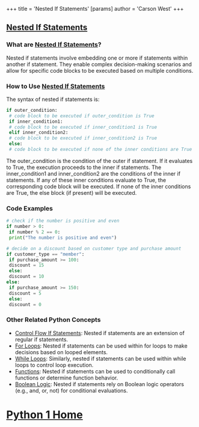 +++
 title = 'Nested If Statements'
[params]
	author = 'Carson West'
+++
## [Nested If Statements](./../nested-if-statements/)

### What are [Nested If Statements](./../nested-if-statements/)?
Nested if statements involve embedding one or more if statements within another if statement. They enable complex decision-making scenarios and allow for specific code blocks to be executed based on multiple conditions.

### How to Use [Nested If Statements](./../nested-if-statements/)
The syntax of nested if statements is:

```python
if outer_condition:
 # code block to be executed if outer_condition is True
 if inner_condition1:
 # code block to be executed if inner_condition1 is True
 elif inner_condition2:
 # code block to be executed if inner_condition2 is True
 else:
 # code block to be executed if none of the inner conditions are True
```

The outer_condition is the condition of the outer if statement. If it evaluates to True, the execution proceeds to the inner if statements. The inner_condition1 and inner_condition2 are the conditions of the inner if statements. If any of these inner conditions evaluate to True, the corresponding code block will be executed. If none of the inner conditions are True, the else block (if present) will be executed.

### Code Examples
```python
# check if the number is positive and even
if number > 0:
 if number % 2 == 0:
 print("The number is positive and even")
```

```python
# decide on a discount based on customer type and purchase amount
if customer_type == "member":
 if purchase_amount >= 100:
 discount = 15
 else:
 discount = 10
else:
 if purchase_amount >= 150:
 discount = 5
 else:
 discount = 0
```

### Other Related Python Concepts

- [Control Flow If Statements](./../control-flow-if-statements/): Nested if statements are an extension of regular if statements.
- [For Loops](./../for-loops/): Nested if statements can be used within for loops to make decisions based on looped elements.
- [While Loops](./../while-loops/): Similarly, nested if statements can be used within while loops to control loop execution.
- [Functions](./../functions/): Nested if statements can be used to conditionally call functions or determine function behavior.
- [Boolean Logic](./../boolean-logic/): Nested if statements rely on Boolean logic operators (e.g., and, or, not) for conditional evaluations.
# [Python 1 Home](./../python-1-home/)